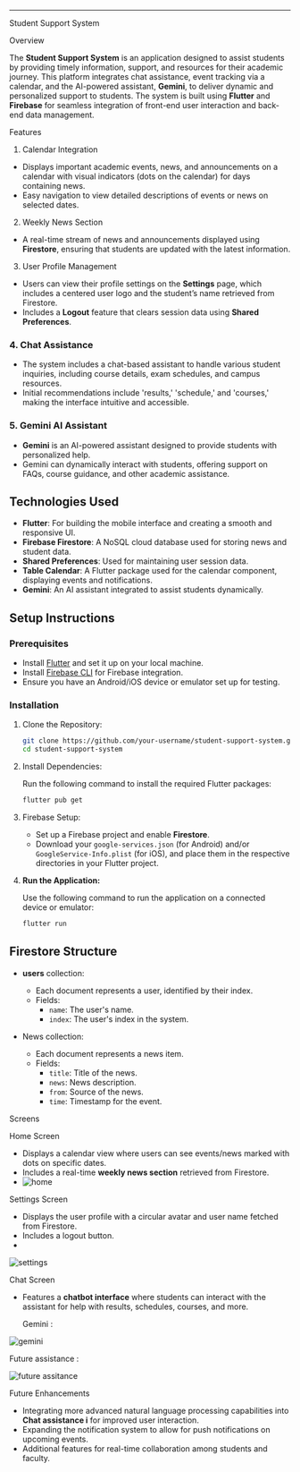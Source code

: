 

---

Student Support System

Overview

The **Student Support System** is an application designed to assist students by providing timely information, support, and resources for their academic journey. This platform integrates chat assistance, event tracking via a calendar, and the AI-powered assistant, **Gemini**, to deliver dynamic and personalized support to students. The system is built using **Flutter** and **Firebase** for seamless integration of front-end user interaction and back-end data management.

 Features

 1. Calendar Integration
- Displays important academic events, news, and announcements on a calendar with visual indicators (dots on the calendar) for days containing news.
- Easy navigation to view detailed descriptions of events or news on selected dates.

2. Weekly News Section
- A real-time stream of news and announcements displayed using **Firestore**, ensuring that students are updated with the latest information.
  
3. User Profile Management
- Users can view their profile settings on the **Settings** page, which includes a centered user logo and the student’s name retrieved from Firestore.
- Includes a **Logout** feature that clears session data using **Shared Preferences**.

### 4. **Chat Assistance**
- The system includes a chat-based assistant to handle various student inquiries, including course details, exam schedules, and campus resources.
- Initial recommendations include 'results,' 'schedule,' and 'courses,' making the interface intuitive and accessible.

### 5. **Gemini AI Assistant**
- **Gemini** is an AI-powered assistant designed to provide students with personalized help.
- Gemini can dynamically interact with students, offering support on FAQs, course guidance, and other academic assistance.

## Technologies Used

- **Flutter**: For building the mobile interface and creating a smooth and responsive UI.
- **Firebase Firestore**: A NoSQL cloud database used for storing news and student data.
- **Shared Preferences**: Used for maintaining user session data.
- **Table Calendar**: A Flutter package used for the calendar component, displaying events and notifications.
- **Gemini**: An AI assistant integrated to assist students dynamically.

## Setup Instructions

### Prerequisites
- Install [Flutter](https://flutter.dev/docs/get-started/install) and set it up on your local machine.
- Install [Firebase CLI](https://firebase.google.com/docs/cli) for Firebase integration.
- Ensure you have an Android/iOS device or emulator set up for testing.

### Installation

1. Clone the Repository:

   ```bash
   git clone https://github.com/your-username/student-support-system.git
   cd student-support-system
   ```

2. Install Dependencies:

   Run the following command to install the required Flutter packages:

   ```bash
   flutter pub get
   ```

3. Firebase Setup:

   - Set up a Firebase project and enable **Firestore**.
   - Download your `google-services.json` (for Android) and/or `GoogleService-Info.plist` (for iOS), and place them in the respective directories in your Flutter project.

4. **Run the Application:**

   Use the following command to run the application on a connected device or emulator:

   ```bash
   flutter run
   ```

## Firestore Structure

- **users** collection:
  - Each document represents a user, identified by their index.
  - Fields:
    - `name`: The user's name.
    - `index`: The user's index in the system.

- News collection:
  - Each document represents a news item.
  - Fields:
    - `title`: Title of the news.
    - `news`: News description.
    - `from`: Source of the news.
    - `time`: Timestamp for the event.

Screens

Home Screen
- Displays a calendar view where users can see events/news marked with dots on specific dates.
- Includes a real-time **weekly news section** retrieved from Firestore.
- ![home](https://github.com/user-attachments/assets/7f33ce82-4176-4f58-af86-65a18c76d5ad)



 Settings Screen
- Displays the user profile with a circular avatar and user name fetched from Firestore.
- Includes a logout button.
- 
![settings ](https://github.com/user-attachments/assets/c182d647-8909-4f17-9d38-ce6a9d999793)

 Chat Screen
- Features a **chatbot interface** where students can interact with the assistant for help with results, schedules, courses, and more.

  Gemini :

![gemini](https://github.com/user-attachments/assets/5349f0ee-3f18-4dc4-9980-0a53edd29a36)

Future assistance :

![future assitance ](https://github.com/user-attachments/assets/98aac89c-efe0-4a45-97e3-d3fe315a7e60)



 Future Enhancements

- Integrating more advanced natural language processing capabilities into **Chat assistance i** for improved user interaction.
- Expanding the notification system to allow for push notifications on upcoming events.
- Additional features for real-time collaboration among students and faculty.
